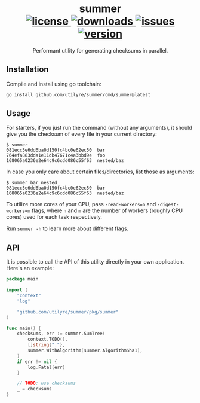 <div align="center">
  <h1>
    summer
    <br />
    <a href="httpshttps://github.com/utilyre/summer/releases/latest">
      <img alt="license" src="https://img.shields.io/github/v/tag/utilyre/summer?label=version" />
    </a>
    <a href="https://go.dev">
      <img alt="downloads" src="https://img.shields.io/github/go-mod/go-version/utilyre/summer?label=go" />
    </a>
    <a href="https://github.com/utilyre/summer/issues">
      <img alt="issues" src="https://img.shields.io/github/issues/utilyre/bevy_prank?label=issues" />
    </a>
    <a href="https://github.com/utilyre/summer/actions/workflows/ci.yaml">
      <img alt="version" src="https://img.shields.io/github/actions/workflow/status/utilyre/summer/ci.yaml?label=ci" />
    </a>
  </h1>
  <p>
    Performant utility for generating checksums in parallel.
  </p>
</div>

## Installation

Compile and install using go toolchain:

```bash
go install github.com/utilyre/summer/cmd/summer@latest
```

## Usage

For starters, if you just run the command (without any arguments), it should
give you the checksum of every file in your current directory:

```
$ summer
081ecc5e6dd6ba0d150fc4bc0e62ec50  bar
764efa883dda1e11db47671c4a3bbd9e  foo
168065a0236e2e64c9c6cdd086c55f63  nested/baz
```

In case you only care about certain files/directories, list those as arguments:

```
$ summer bar nested
081ecc5e6dd6ba0d150fc4bc0e62ec50  bar
168065a0236e2e64c9c6cdd086c55f63  nested/baz
```

To utilize more cores of your CPU, pass `-read-workers=n` and
`-digest-workers=m` flags, where `n` and `m` are the number of workers (roughly
CPU cores) used for each task respectively.

Run `summer -h` to learn more about different flags.

## API

It is possible to call the API of this utility directly in your own
application. Here's an example:

```go
package main

import (
	"context"
	"log"

	"github.com/utilyre/summer/pkg/summer"
)

func main() {
	checksums, err := summer.SumTree(
		context.TODO(),
		[]string{"."},
		summer.WithAlgorithm(summer.AlgorithmSha1),
	)
	if err != nil {
		log.Fatal(err)
	}

	// TODO: use checksums
	_ = checksums
}
```
